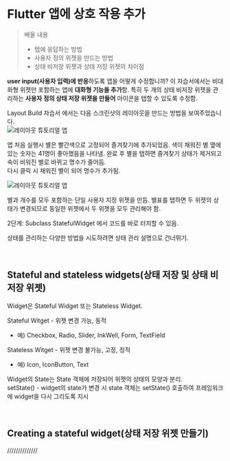 # Flutter 앱에 상호 작용 추가  

> 배울 내용
> * 탭에 응답하는 방법
> * 사용자 정의 위젯을 만드는 방법
> * 상태 비저장 위젯과 상태 저장 위젯의 차이점  

**user input(사용자 입력)에 반응**하도록 앱을 어떻게 수정합니까? 이 자습서에서는 비대화형 위젯만 포함하는 앱에 **대화형 기능을 추가**함. 특히 두 개의 상태 비저장 위젯을 관리하는 **사용자 정의 상태 저장 위젯을 만들어** 아이콘을 탭할 수 있도록 수정함.  

Layout Build 자습서 에서는 다음 스크린샷의 레이아웃을 만드는 방법을 보여주었습니다.  
![레이아웃 튜토리얼 앱](https://docs.flutter.dev/assets/images/docs/ui/layout/lakes.jpg)   

앱 처음 실행시 별은 빨간색으로 고정되어 즐겨찾기에 추가되었음. 
색이 채워진 별 옆에 있는 숫자는 41명이 좋아했음을 나타냄. 
완료 후 별을 탭하면 즐겨찾기 상태가 제거되고 속이 비워진 별로 바뀌고 명수가 줄어듬.  
다시 클릭 시 채워진 별이 되어 명수가 추가됨.

![레이아웃 튜토리얼 앱](https://docs.flutter.dev/assets/images/docs/ui/favorited-not-favorited.png)  

별과 개수를 모두 포함하는 단일 사용자 지정 위젯을 만듬. 별표를 탭하면 두 위젯의 상태가 변경되므로 동일한 위젯에서 두 위젯을 모두 관리해야 함.  

2단계: Subclass StatefulWidget 에서 코드를 바로 터치할 수 있음.  

상태를 관리하는 다양한 방법을 시도하려면 상태 관리 설명으로 건너뛰기.

<br/>

## Stateful and stateless widgets(상태 저장 및 상태 비저장 위젯)  

Widget은 Stateful Widget 또는 Stateless Widget.  

Stateful Witget - 위젯 변경 가능, 동적
* 예) Checkbox, Radio, Slider, InkWell, Form, TextField  

Stateless Witget - 위젯 변경 불가능, 고정, 정적 
* 예) Icon, IconButton, Text

Widget의 State는 State 객체에 저장되어 위젯의 상태의 모양과 분리.  
setState() - widget의 state가 변경 시 state 객체는 setState() 호출하여 프레임워크에 widget을 다시 그리도록 지시

<br/>

## Creating a stateful widget(상태 저장 위젯 만들기)

//////////////
![]() 